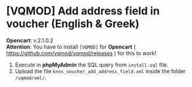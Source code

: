 # [VQMOD] Add address field in voucher (English & Greek)

**Opencart**: v.2.1.0.2  
**Attention**: You have to install `[VQMOD]` for **Opencart** ( https://github.com/vqmod/vqmod/releases ) for this to work!

1. Execute in **phpMyAdmin** the SQL query from `install.sql` file.  
2. Upload the file `knns_voucher_add_address_field.xml` inside the folder `/vqmod/xml/`.

